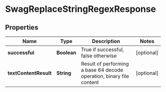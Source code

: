 
# SwagReplaceStringRegexResponse

## Properties
Name | Type | Description | Notes
------------ | ------------- | ------------- | -------------
**successful** | **Boolean** | True if successful, false otherwise |  [optional]
**textContentResult** | **String** | Result of performing a base 64 decode operation, binary file content |  [optional]



